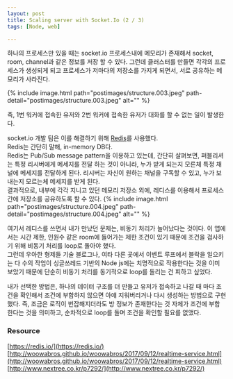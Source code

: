 ```yaml
---
layout: post
title: Scaling server with Socket.Io (2 / 3)
tags: [Node, web]

---
```


하나의 프로세스만 있을 때는 socket.io 프로세스내에 메모리가 존재해서 socket, room, channel과 같은 정보를 저장 할 수 있다.
그런데 클러스터를 만들면 각각의 프로세스가 생성되게 되고 프로세스가 저마다의 저장소를 가지게 되면서, 서로 공유하는 메모리가 사라진다.

{% include image.html path="postimages/structure.003.jpeg" path-detail="postimages/structure.003.jpeg" alt="" %}

즉, 1번 워커에 접속한 유저와 2번 워커에 접속한 유저가 대화를 할 수 없는 일이 발생한다.

socket.io 개발 팀은 이를 해결하기 위해 [Redis](https://redis.io/)를 사용했다.<br>
Redis는 간단히 말해, in-memory DB다.<br>
Redis는 Pub/Sub message pattern을 이용하고 있는데, 간단히 살펴보면, 퍼블리셔는 특정 리시버에게 메세지를 전달 하는 것이 아니라, 누가 받게 되는지 모른체 특정 채널에 메세지를 전달하게 된다. 리시버는 자신이 원하는 채널을 구독할 수 있고, 누가 보내는지 모르는체 메세지를 받게 된다.<br>
결과적으로, 내부에 각각 지니고 있던 메모리 저장소 외에, 레디스를 이용해서 프로세스간에 저장소를 공유하도록 할 수 있다.
{% include image.html path="postimages/structure.004.jpeg" path-detail="postimages/structure.004.jpeg" alt="" %}

여기서 레디스를 쓰면서 내가 만났던 문제는, 비동기 처리가 늘어났다는 것이다. 이 앱에서는 시간 제한, 인원수 같은 room에 들어가는 제한 조건이 있기 때문에 조건을 검사하기 위해 비동기 처리를 loop로 돌아야 했다.<br>
그런데 우아한 형제들 기술 블로그나, 여타 다른 곳에서 이벤트 루프에서 블락을 일으키는 다 수의 작업이 싱글쓰레드 기반의 Node js에는 치명적으로 작용한다는 것을 이미 보았기 때문에 단순히 비동기 처리를 동기적으로 loop를 돌리는 건 피하고 싶었다.

내가 선택한 방법은, 하나의 데이터 구조를 더 만들고 유저가 접속하고 나갈 때 마다 조건을 확인해서 조건에 부합하지 않으면 아얘 지워버리거나 다시 생성하는 방법으로 구현했다.  즉, 조금은 로직이 번잡해지더라도 방 정보가 존재한다는 것 자체가 조건에 부합 한다는 것을 의미하고, 순차적으로 loop를 돌며 조건을 확인할 필요를 없앴다.

### Resource
[https://redis.io/](https://redis.io/)<br>
[http://woowabros.github.io/woowabros/2017/09/12/realtime-service.html](http://woowabros.github.io/woowabros/2017/09/12/realtime-service.html)<br>
[http://www.nextree.co.kr/p7292/](http://www.nextree.co.kr/p7292/)




